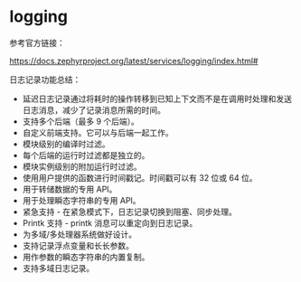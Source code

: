 # logging

参考官方链接：

https://docs.zephyrproject.org/latest/services/logging/index.html#





日志记录功能总结：

- 延迟日志记录通过将耗时的操作转移到已知上下文而不是在调用时处理和发送日志消息，减少了记录消息所需的时间。
- 支持多个后端（最多 9 个后端）。
- 自定义前端支持。它可以与后端一起工作。
- 模块级别的编译时过滤。
- 每个后端的运行时过滤都是独立的。
- 模块实例级别的附加运行时过滤。
- 使用用户提供的函数进行时间戳记。时间戳可以有 32 位或 64 位。
- 用于转储数据的专用 API。
- 用于处理瞬态字符串的专用 API。
- 紧急支持 - 在紧急模式下，日志记录切换到阻塞、同步处理。
- Printk 支持 - printk 消息可以重定向到日志记录。
- 为多域/多处理器系统做好设计。
- 支持记录浮点变量和长长参数。
- 用作参数的瞬态字符串的内置复制。
- 支持多域日志记录。